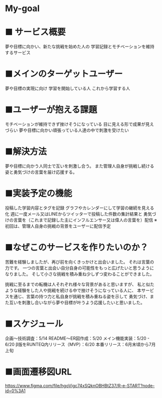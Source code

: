 # My-goal
# ■ サービス概要

  夢や目標に向かい、新たな挑戦を始めた人の
  学習記録とモチベーションを維持するサービス

# ■メインのターゲットユーザー

夢や目標の実現に向け
  学習を開始している人
  これから学習する人

# ■ユーザーが抱える課題

モチベーションが維持できず挫けそうになっている
目に見える形で成果が見えづらい
夢や目標に向かい頑張っている人達の中で刺激を受けたい

# ■解決方法

夢や目標に向かう人同士で互いを刺激し合う。
また管理人自身が挑戦し続ける姿と勇気づけの言葉を届け応援する。

# ■実装予定の機能

投稿した学習内容とタグを記録
グラフやカレンダーにして学習の継続を見える化
週に一度メール又はLINEからツイッターで投稿した件数の集計結果と
勇気づけの言葉を（これまで記録した主にインフルエンサー又は偉人の言葉を）配信
※初回は、管理人自身の挑戦の背景をユーザーに配信予定


# ■なぜこのサービスを作りたいのか？

苦難を経験しましたが、再び前を向くきっかけと出会いました。
それは言葉の力です。
一つの言葉と出会い自分自身の可能性をもっと広げたいと思うようになりました。
そして小さな挑戦を積み重ね少しずつ変わることができました。

挑戦に至るまでの転機は人それぞれ様々な背景があると思いますが、
私と似たような経験をした人や挑戦を続ける中で挫けそうになっている人に、
本サービスを通じ、言葉の持つ力と私自身が挑戦を積み重ねる姿を示して
勇気づけ、また互いを刺激し合いながら夢や目標が叶うよう応援したいと思いました。

# ■スケジュール

企画〜技術調査：5/14
README〜ER図作成：5/20
メイン機能実装：5/20 - 6/20
β版をRUNTEQ内リリース（MVP）：6/20
本番リリース：6月末頃から7月上旬

# ■画面遷移図URL
https://www.figma.com/file/hgoVigc74xSQknOBHBtZ37/R-e-START?node-id=0%3A1